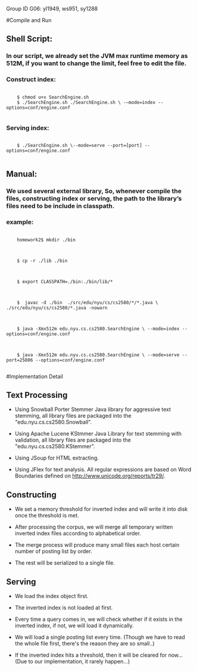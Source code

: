 Group ID G06: yl1949, ws951, sy1288

#Compile and Run

## Shell Script:

### In our script, we already set the JVM max runtime memory as 512M, if you want to change the limit, feel free to edit the file.

### Construct index:
  <pre><code>
    $ chmod u+x SearchEngine.sh
    $ ./SearchEngine.sh ./SearchEngine.sh \ -—mode=index --options=conf/engine.conf 
  </code></pre>
    
### Serving index:
  <pre><code>
    $ ./SearchEngine.sh \--mode=serve --port=[port] --options=conf/engine.conf
  </code></pre>    

## Manual:

### We used several external library, So, whenever compile the files,  constructing index or serving, the path to the library’s files need to be include in classpath.  
  
### example:

  <pre><code>
    homework2$ mkdir ./bin
  </code></pre>
  <pre><code>
    $ cp -r ./lib ./bin
  </code></pre>
  <pre><code>
    $ export CLASSPATH=./bin:./bin/lib/*
  </code></pre>
  <pre><code>
    $  javac -d ./bin  ./src/edu/nyu/cs/cs2580/*/*.java \ ./src/edu/nyu/cs/cs2580/*.java -nowarn
  </code></pre>
  <pre><code>
    $ java -Xmx512m edu.nyu.cs.cs2580.SearchEngine \ --mode=index --options=conf/engine.conf
  </code></pre>
  <pre><code>
    $ java -Xmx512m edu.nyu.cs.cs2580.SearchEngine \ --mode=serve --port=25806 --options=conf/engine.conf
  </code></pre>
    
    
#Implementation Detail

## Text Processing
- Using Snowball Porter Stemmer Java library for aggressive text stemming, all library files are packaged into the "edu.nyu.cs.cs2580.Snowball".
  
- Using Apache Lucene KStmmer Java Library for text stemming with validation, all library files are packaged into the "edu.nyu.cs.cs2580.KStemmer". 
  
- Using JSoup for HTML extracting.
  
- Using JFlex for text analysis. All regular expressions are based on Word Boundaries defined on http://www.unicode.org/reports/tr29/.

## Constructing
- We set a memory threshold for inverted index and will write it into disk once the threshold is met.
  
- After processing the corpus, we will merge all temporary written inverted index files according to alphabetical order.
  
- The merge process will produce many small files each host certain number of posting list by order.
  
- The rest will be serialized to a single file.
  
## Serving
- We load the index object first.
  
- The inverted index is not loaded at first.
  
- Every time a query comes in, we will check whether if it exists in the inverted index, if not, we will load it dynamically.
  
- We will load a single posting list every time. (Though we have to read the whole file first, there's the reason they are so small..)
  
- If the inverted index hits a threshold, then it will be cleared for now... (Due to our implementation, it rarely happen...)